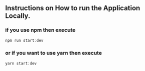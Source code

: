 <!-- provide a clear instructions on how to run the application locally. -->

## Instructions on How to run the Application Locally.

### if you use npm then execute

```javascript
npm run start:dev

```

### or if you want to use yarn then execute

```javascript
yarn start:dev

```
